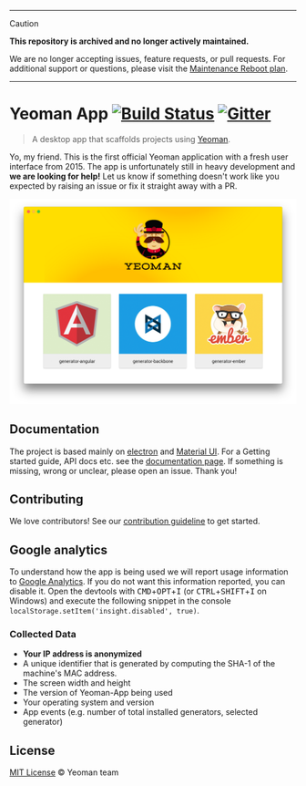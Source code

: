 -------

> [!CAUTION]
> **This repository is archived and no longer actively maintained.**
>
> We are no longer accepting issues, feature requests, or pull requests.
> For additional support or questions, please visit the [Maintenance Reboot plan](https://github.com/yeoman/yeoman/issues/1779).

-------


# Yeoman App [![Build Status](https://travis-ci.org/yeoman/yeoman-app.svg)](https://travis-ci.org/yeoman/yeoman-app) [![Gitter](https://img.shields.io/badge/Gitter-Join_the_Yeoman_chat_%E2%86%92-00d06f.svg)](https://gitter.im/yeoman/yeoman)


> A desktop app that scaffolds projects using [Yeoman](https://github.com/yeoman/yeoman).

Yo, my friend. This is the first official Yeoman application with a fresh user interface from 2015. The app is unfortunately still in heavy development and **we are looking for help!** Let us know if something doesn't work like you expected by raising an issue or fix it straight away with a PR.


![Screenshot](https://raw.githubusercontent.com/yeoman/yeoman-app/master/resources/screenshot.png)


## Documentation

The project is based mainly on [electron](https://electronjs.org/) and [Material UI](http://material-ui.com/). For a Getting started guide, API docs etc. see the [documentation page](./docs). If something is missing, wrong or unclear, please open an issue. Thank you!


## Contributing

We love contributors! See our [contribution guideline](http://yeoman.io/contributing/) to get started.


## Google analytics

To understand how the app is being used we will report usage information to [Google Analytics](http://www.google.com/analytics). If you do not want this information reported, you can disable it. Open the devtools with <kbd>CMD</kbd>+<kbd>OPT</kbd>+<kbd>I</kbd> (or <kbd>CTRL</kbd>+<kbd>SHIFT</kbd>+<kbd>I</kbd> on Windows) and execute the  following snippet in the console `localStorage.setItem('insight.disabled', true)`.


### Collected Data

- **Your IP address is anonymized**
- A unique identifier that is generated by computing the SHA-1 of the machine's MAC address.
- The screen width and height
- The version of Yeoman-App being used
- Your operating system and version
- App events (e.g. number of total installed generators, selected generator)

## License

[MIT License](http://opensource.org/licenses/mit-license.php)  © Yeoman team
